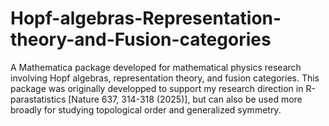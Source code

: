 # Hopf-algebras-Representation-theory-and-Fusion-categories
A Mathematica package developed for mathematical physics research involving Hopf algebras, representation theory, and fusion categories. This package was originally developped to support my research direction in R-parastatistics [Nature 637, 314-318 (2025)], but can also be used more broadly for studying topological order and generalized symmetry.
